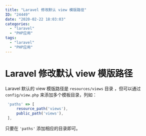 ```yaml
---
title: "Laravel 修改默认 view 模版路径"
ID: "24449"
date: "2020-02-22 18:03:03"
categories: 
  - "laravel"
  - "PHP应用"
tags: 
  - "laravel"
  - "PHP应用"
---
```


# Laravel 修改默认 view 模版路径

Laravel 默认的 view 模版路径是 `resources/views` 目录 ，但可以通过 `config/view.php` 来添加多个模板目录，列如：

``` js 
 'paths' => [
     resource_path('views'),
     public_path('views'),
 ],
```

只要在 `'paths'` 添加相应的目录即可。
